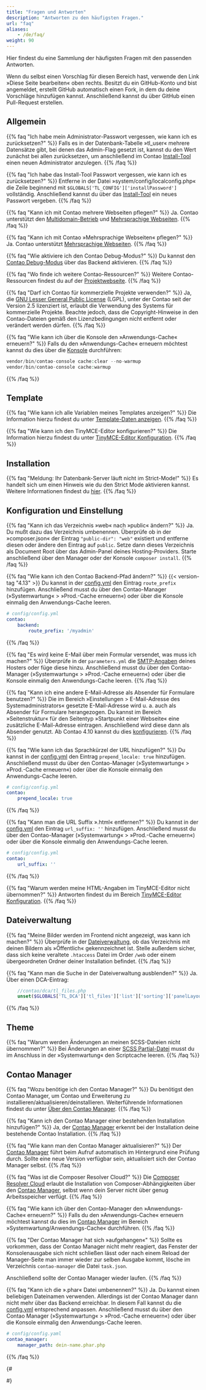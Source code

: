 ```yaml
---
title: "Fragen und Antworten"
description: "Antworten zu den häufigsten Fragen."
url: "faq"
aliases:
    - /de/faq/
weight: 90
---
```


Hier findest du eine Sammlung der häufigsten Fragen mit den passenden Antworten. 

Wenn du selbst einen Vorschlag für diesen Bereich hast, verwende den Link »Diese Seite bearbeiten« oben rechts. 
Besitzt du ein GitHub-Konto und bist angemeldet, erstellt GitHub automatisch einen Fork, in dem du 
deine Vorschläge hinzufügen kannst. Anschließend kannst du über GitHub einen Pull-Request erstellen.


## Allgemein

{{% faq "Ich habe mein Administrator-Passwort vergessen, wie kann ich es zurücksetzen?" %}}
Falls es in der Datenbank-Tabelle »tl_user« mehrere Datensätze gibt, bei denen das Admin-Flag gesetzt ist, kannst du den Wert 
zunächst bei allen zurücksetzen, um anschließend im Contao [Install-Tool](/de/installation/contao-installtool/) 
einen neuen Administrator anzulegen.
{{% /faq %}}

{{% faq "Ich habe das Install-Tool Passwort vergessen, wie kann ich es zurücksetzen?" %}}
Entferne in der Datei »system/config/localconfig.php« die Zeile beginnend mit `$GLOBALS['TL_CONFIG']['installPassword']`
vollständig. Anschließend kannst du über das [Install-Tool](/de/installation/contao-installtool/) ein neues Passwort vergeben.
{{% /faq %}}

{{% faq "Kann ich mit Contao mehrere Webseiten pflegen?" %}}
Ja. Contao unterstützt den [Multidomain-Betrieb](/de/layout/seitenstruktur/multidomain-betrieb/) und 
[Mehrsprachige Webseiten](/de/layout/seitenstruktur/mehrsprachige-webseiten/).
{{% /faq %}}

{{% faq "Kann ich mit Contao »Mehrsprachige Webseiten« pflegen?" %}}
Ja. Contao unterstützt [Mehrsprachige Webseiten](/de/layout/seitenstruktur/mehrsprachige-webseiten/).
{{% /faq %}}

{{% faq "Wie aktiviere ich den Contao Debug-Modus?" %}}
Du kannst den [Contao Debug-Modus](/de/system/debug-modus/) über das Backend aktivieren.
{{% /faq %}}

{{% faq "Wo finde ich weitere Contao-Ressourcen?" %}}
Weitere Contao-Ressourcen findest du auf der [Projektwebseite](https://contao.org/de/netzwerk.html).
{{% /faq %}}

{{% faq "Darf ich Contao für kommerzielle Projekte verwenden?" %}}
Ja, die [GNU Lesser General Public License](https://www.gnu.org/licenses/old-licenses/lgpl-2.1.html) (LGPL), unter der 
Contao seit der Version 2.5 lizenziert ist, erlaubt die Verwendung des Systems für kommerzielle Projekte. Beachte jedoch, 
dass die Copyright-Hinweise in den Contao-Dateien gemäß den Lizenzbedingungen nicht entfernt oder verändert werden dürfen.
{{% /faq %}}

{{% faq "Wie kann ich über die Konsole den »Anwendungs-Cache« erneuern?" %}}
Falls du den »Anwendungs-Cache« erneuern möchtest kannst du dies über die 
[Konsole](https://docs.contao.org/dev/reference/commands/) durchführen: 

```php
vendor/bin/contao-console cache:clear --no-warmup
vendor/bin/contao-console cache:warmup
```
{{% /faq %}}


## Template

{{% faq "Wie kann ich alle Variablen meines Templates anzeigen?" %}}
Die Information hierzu findest du unter [Template-Daten anzeigen](/de/layout/templates/php/data/).
{{% /faq %}}

{{% faq "Wie kann ich den TinyMCE-Editor konfigurieren?" %}}
Die Information hierzu findest du unter [TinyMCE-Editor Konfiguration](/de/anleitungen/tinymce-konfiguration/).
{{% /faq %}}


## Installation

{{% faq "Meldung: Ihr Datenbank-Server läuft nicht im Strict-Mode!" %}}
Es handelt sich um einen Hinweis wie du den Strict Mode aktivieren kannst. Weitere Informationen findest du 
[hier](../installation/systemvoraussetzungen/#mysql-mindestanforderungen).
{{% /faq %}}


## Konfiguration und Einstellung

{{% faq "Kann ich das Verzeichnis »web« nach »public« ändern?" %}}
Ja. Du mußt dazu das Verzeichnis umbenennen. Überprüfe ob in der »composer.json« der Eintrag `"public-dir": "web"` existiert und entferne 
diesen oder ändere den Eintrag auf `public`. Setze dann dieses Verzeichnis als Document Root über das Admin-Panel deines Hosting-Providers. 
Starte anschließend über den Manager oder der Konsole `composer install`.
{{% /faq %}}

{{% faq "Wie kann ich den Contao Backend-Pfad ändern?" %}}
{{< version-tag "4.13" >}} Du kannst in der [config.yml](/de/system/einstellungen/#config-yml) den Eintrag `route_prefix` hinzufügen.
Anschließend musst du über den Contao-Manager (»Systemwartung« > »Prod.-Cache erneuern«) oder über die Konsole 
einmalig den Anwendungs-Cache leeren.

```yml
# config/config.yml
contao:
    backend:
        route_prefix: '/myadmin'
```
{{% /faq %}}

{{% faq "Es wird keine E-Mail über mein Formular versendet, was muss ich machen?" %}}
Überprüfe in der `parameters.yml` die [SMTP-Angaben](/de/system/einstellungen/#e-mail-versand-konfiguration) deines Hosters oder 
füge diese hinzu. Anschließend musst du über den Contao-Manager (»Systemwartung« > »Prod.-Cache erneuern«) oder über die 
Konsole einmalig den Anwendungs-Cache leeren.
{{% /faq %}}

{{% faq "Kann ich eine andere E-Mail-Adresse als Absender für Formulare benutzen?" %}}
Die im Bereich »Einstellungen > E-Mail-Adresse des Systemadministrators« gesetzte E-Mail-Adresse wird u. a. auch als
Absender für Formulare herangezogen. Du kannst im Bereich »Seitenstruktur« für den Seitentyp »Startpunkt einer Webseite«
eine zusätzliche E-Mail-Adresse eintragen. Anschließend wird diese dann als Absender genutzt.
Ab Contao 4.10 kannst du dies [konfigurieren](/de/system/einstellungen/#verschiedene-e-mail-konfigurationen-und-absenderadressen).
{{% /faq %}}

{{% faq "Wie kann ich das Sprachkürzel der URL hinzufügen?" %}}
Du kannst in der [config.yml](/de/system/einstellungen/#config-yml) den Eintrag `prepend_locale: true` hinzufügen.
Anschließend musst du über den Contao-Manager (»Systemwartung« > »Prod.-Cache erneuern«) oder über die Konsole 
einmalig den Anwendungs-Cache leeren.

```yml
# config/config.yml
contao:
    prepend_locale: true
```
{{% /faq %}}

{{% faq "Kann man die URL Suffix ».html« entfernen?" %}}
Du kannst in der [config.yml](/de/system/einstellungen/#config-yml) den Eintrag `url_suffix: ''` hinzufügen. 
Anschließend musst du über den Contao-Manager (»Systemwartung« > »Prod.-Cache erneuern«) oder über die Konsole 
einmalig den Anwendungs-Cache leeren.

```yml
# config/config.yml
contao:
    url_suffix: ''
```
{{% /faq %}}

{{% faq "Warum werden meine HTML-Angaben im TinyMCE-Editor nicht übernommen?" %}}
Antworten findest du im Bereich [TinyMCE-Editor Konfiguration](/de/anleitungen/tinymce-konfiguration/).
{{% /faq %}}

## Dateiverwaltung

{{% faq "Meine Bilder werden im Frontend nicht angezeigt, was kann ich machen?" %}}
Überprüfe in der [Dateiverwaltung](/de/dateiverwaltung/), ob das Verzeichnis mit deinen Bildern als »Öffentlich« 
gekennzeichnet ist.
Stelle außerdem sicher, dass sich keine veraltete `.htaccess` Datei im Order `/web` oder einem übergeordneten Ordner deiner Installation befindet.
{{% /faq %}}

{{% faq "Kann man die Suche in der Dateiverwaltung ausblenden?" %}}
Ja. Über einen DCA-Eintrag:

```php
    //contao/dca/tl_files.php
    unset($GLOBALS['TL_DCA']['tl_files']['list']['sorting']['panelLayout']);
```
{{% /faq %}}


## Theme

{{% faq "Warum werden Änderungen an meinen SCSS-Dateien nicht übernommen?" %}}
Bei Änderungen an einer [SCSS Partial-Datei](/de/anleitungen/sass-less-integration#hinweis-i-umgang-mit-partials) musst 
du im Anschluss in der »Systemwartung« den Scriptcache leeren.
{{% /faq %}}


## Contao Manager

{{% faq "Wozu benötige ich den Contao Manager?" %}}
Du benötigst den Contao Manager, um Contao und Erweiterung zu installieren/aktualisieren/deinstallieren. Weiterführende Informationen findest du unter [Über den Contao Manager](/de/installation/contao-manager/).
{{% /faq %}}

{{% faq "Kann ich den Contao Manager einer bestehenden Installation hinzufügen?" %}}
Ja, der [Contao Manager](/de/installation/contao-manager/#kann-der-contao-manager-zu-einer-bestehenden-installation-hinzugefuegt-werden) 
erkennt bei der Installation deine bestehende Contao Installation.
{{% /faq %}}

{{% faq "Wie kann man den Contao Manager aktualisieren?" %}}
Der [Contao Manager](/de/installation/contao-manager/#haeufige-fragen-zum-contao-manager) führt beim Aufruf automatisch 
im Hintergrund eine Prüfung durch. Sollte eine neue Version verfügbar sein, aktualisiert sich der Contao Manager selbst.
{{% /faq %}}

{{% faq "Was ist die Composer Resolver Cloud?" %}}
Die [Composer Resolver Cloud](https://composer-resolver.cloud/) erlaubt die Installation von Composer-Abhängigkeiten 
über den [Contao Manager](/de/installation/contao-manager/), selbst wenn dein Server nicht über genug Arbeitsspeicher verfügt.
{{% /faq %}}

{{% faq "Wie kann ich über den Contao-Manager den »Anwendungs-Cache« erneuern?" %}}
Falls du den »Anwendungs-Cache« erneuern möchtest kannst du dies im [Contao Manager](/de/installation/contao-manager/) 
im Bereich »Systemwartung/Anwendungs-Cache« durchführen.
{{% /faq %}}

{{% faq "Der Contao Manager hat sich »aufgehangen«" %}}
Sollte es vorkommen, dass der Contao Manager nicht mehr reagiert, das Fenster der Konsolenausgabe sich nicht schließen lässt
oder nach einem Reload der Manager-Seite man immer wieder zur selben Ausgabe kommt, lösche im Verzeichnis `contao-manager`
die Datei `task.json`.

Anschließend sollte der Contao Manager wieder laufen.
{{% /faq %}}

{{% faq "Kann ich die ».phar« Datei umbenennen?" %}}
Ja. Du kannst einen beliebigen Dateinamen verwenden. Allerdings ist der Contao Manager dann nicht mehr über das Backend erreichbar.
In diesem Fall kannst du die [config.yml](/de/system/einstellungen/#config-yml) entsprechend anpassen. Anschließend musst du über den 
Contao Manager (»Systemwartung« > »Prod.-Cache erneuern«) oder über die Konsole einmalig den Anwendungs-Cache leeren.

```yml
# config/config.yaml
contao_manager:
    manager_path: dein-name.phar.php
```
{{% /faq %}}

{#
<script type="application/ld+json">
    {
      "@context": "https://schema.org",
      "@type": "FAQPage",
      "mainEntity": [{
        "@type": "Question",
        "name": "{{$expandMessage := T "Expand-title"}}{{ if .IsNamedParams }}{{.Get "default" | default $expandMessage}}{{else}}{{.Get 0 | default $expandMessage}}{{end}}",
        "acceptedAnswer": {
          "@type": "Answer",
          "text": "{{.Inner | safeHTML}}"
        }
      }]
    }
</script>
#}